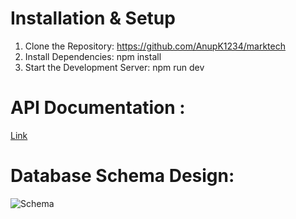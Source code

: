 # Installation & Setup
1. Clone the Repository: https://github.com/AnupK1234/marktech
2. Install Dependencies: npm install
3. Start the Development Server: npm run dev

# API Documentation : 
[Link](https://documenter.getpostman.com/view/28367185/2sAYBUDC86)

# Database Schema Design:
![Schema](https://github.com/user-attachments/assets/1a0f8224-c2f8-4cc1-82f7-2674a7f73a87)
